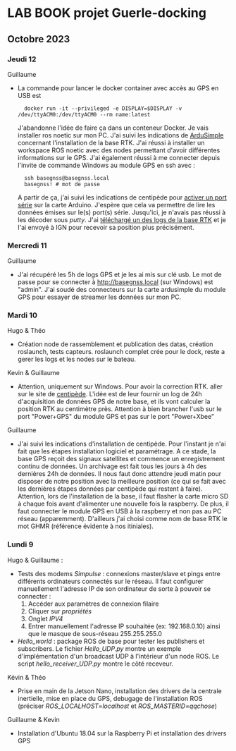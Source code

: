 # LAB BOOK projet Guerle-docking

## Octobre 2023

### Jeudi 12

Guillaume
- La commande pour lancer le docker container avec accès au GPS en USB est 

        docker run -it --privileged -e DISPLAY=$DISPLAY -v /dev/ttyACM0:/dev/ttyACM0 --rm name:latest

    J'abandonne l'idée de faire ça dans un conteneur Docker. Je vais installer ros noetic sur mon PC. J'ai suivi les indications de [ArduSimple](https://www.ardusimple.com/how-to-use-ardusimple-rtk-receivers-and-get-gps-data-in-ros/) concernant l'installation de la base RTK. J'ai réussi à installer un workspace ROS noetic avec des nodes permettant d'avoir différentes informations sur le GPS. J'ai également réussi à me connecter depuis l'invite de commande Windows au module GPS en ssh avec :

        ssh basegnss@basegnss.local
        basegnss! # mot de passe

    A partir de ça, j'ai suivi les indications de centipède pour [activer un port série](https://docs.centipede.fr/docs/base/port_serie.html) sur la carte Arduino. J'espère que cela va permettre de lire les données émises sur le(s) port(s) série. Jusqu'ici, je n'avais pas réussi à les décoder sous _putty_. J'ai [téléchargé un des logs de la base RTK](https://docs.centipede.fr/docs/base/positionnement.html) et je l'ai envoyé à IGN pour recevoir sa position plus précisément.

### Mercredi 11

Guillaume
- J'ai récupéré les 5h de logs GPS et je les ai mis sur clé usb. Le mot de passe pour se connecter à http://basegnss.local (sur Windows) est "admin". J'ai soudé des connecteurs sur la carte ardusimple du module GPS pour essayer de streamer les données sur mon PC.

### Mardi 10

Hugo & Théo
- Création node de rassemblement et publication des datas, création roslaunch, tests capteurs. roslaunch complet crée pour le dock, reste a gerer les logs et les nodes sur le bateau.

Kevin & Guillaume
- Attention, uniquement sur Windows. Pour avoir la correction RTK. aller sur le site de [centipède](https://docs.centipede.fr/docs/base/). L'idée est de leur fournir un log de 24h d'acquisition de données GPS de notre base, et ils vont calculer la position RTK au centimètre près. Attention à bien brancher l'usb sur le port "Power+GPS" du module GPS et pas sur le port "Power+Xbee"

Guillaume
- J'ai suivi les indications d'installation de centipède. Pour l'instant je n'ai fait que les étapes installation logiciel et paramétrage. A ce stade, la base GPS reçoit des signaux satellites et commence un enregistrement continu de données. Un archivage est fait tous les jours à 4h des dernières 24h de données. Il nous faut donc attendre jeudi matin pour disposer de notre position avec la meilleure position (ce qui se fait avec les dernières étapes données par centipède qui restent à faire). Attention, lors de l'installation de la base, il faut flasher la carte micro SD à chaque fois avant d'alimenter une nouvelle fois la raspberry. De plus, il faut connecter le module GPS en USB à la raspberry et non pas au PC réseau (apparemment). D'ailleurs j'ai choisi comme nom de base RTK le mot GHMR (référence évidente à nos itiniales).

### Lundi 9

Hugo & Guillaume : 
- Tests des modems *Simpulse* : connexions master/slave et pings entre différents ordinateurs connectés sur le réseau. Il faut configurer manuellement l'adresse IP de son ordinateur de sorte à pouvoir se connecter :
    1. Accéder aux paramètres de connexion filaire
    2. Cliquer sur *propriétés*
    3. Onglet *IPV4*
    4. Entrer manuellement l'adresse IP souhaitée (ex: 192.168.0.10) ainsi que le masque de sous-réseau 255.255.255.0
- *Hello_world* : package ROS de base pour tester les publishers et subscribers. Le fichier *Hello_UDP.py* montre un exemple d'implémentation d'un broadcast UDP à l'intérieur d'un node ROS. Le script *hello_receiver_UDP.py* montre le côté receveur.

Kévin & Théo
- Prise en main de la Jetson Nano, installation des drivers de la centrale inertielle, mise en place du GPS, debugage de l'installation ROS (préciser *ROS_LOCALHOST=localhost* et *ROS_MASTERID=qqchose*)

Guillaume & Kevin
- Installation d'Ubuntu 18.04 sur la Raspberry Pi et installation des drivers GPS


